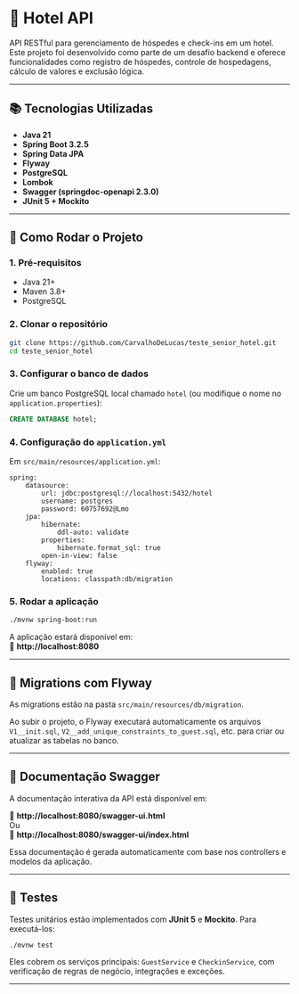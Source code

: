 # 🏨 Hotel API

API RESTful para gerenciamento de hóspedes e check-ins em um hotel. Este projeto foi desenvolvido como parte de um desafio backend e oferece funcionalidades como registro de hóspedes, controle de hospedagens, cálculo de valores e exclusão lógica.

---

## 📚 Tecnologias Utilizadas

- **Java 21**
- **Spring Boot 3.2.5**
- **Spring Data JPA**
- **Flyway**
- **PostgreSQL**
- **Lombok**
- **Swagger (springdoc-openapi 2.3.0)**
- **JUnit 5 + Mockito**

---

## 🚀 Como Rodar o Projeto

### 1. Pré-requisitos

- Java 21+
- Maven 3.8+
- PostgreSQL

### 2. Clonar o repositório

```bash
git clone https://github.com/CarvalhoDeLucas/teste_senior_hotel.git
cd teste_senior_hotel
```

### 3. Configurar o banco de dados

Crie um banco PostgreSQL local chamado `hotel` (ou modifique o nome no `application.properties`):

```sql
CREATE DATABASE hotel;
```

### 4. Configuração do `application.yml`

Em `src/main/resources/application.yml`:

```properties
spring:
    datasource:
        url: jdbc:postgresql://localhost:5432/hotel
        username: postgres
        password: 60757692@Lmo
    jpa:
        hibernate:
            ddl-auto: validate
        properties:
            hibernate.format_sql: true
        open-in-view: false
    flyway:
        enabled: true
        locations: classpath:db/migration
```

### 5. Rodar a aplicação

```bash
./mvnw spring-boot:run
```

A aplicação estará disponível em:  
📍 **http://localhost:8080**

---

## 🔄 Migrations com Flyway

As migrations estão na pasta `src/main/resources/db/migration`.

Ao subir o projeto, o Flyway executará automaticamente os arquivos `V1__init.sql`, `V2__add_unique_constraints_to_guest.sql`, etc. para criar ou atualizar as tabelas no banco.

---

## 📘 Documentação Swagger

A documentação interativa da API está disponível em:

🔗 **http://localhost:8080/swagger-ui.html**  
Ou  
🔗 **http://localhost:8080/swagger-ui/index.html**

Essa documentação é gerada automaticamente com base nos controllers e modelos da aplicação.

---

## 🧪 Testes

Testes unitários estão implementados com **JUnit 5** e **Mockito**. Para executá-los:

```bash
./mvnw test
```

Eles cobrem os serviços principais: `GuestService` e `CheckinService`, com verificação de regras de negócio, integrações e exceções.

---